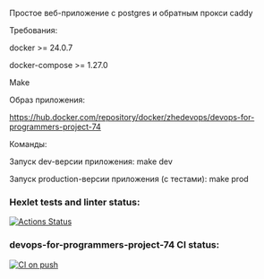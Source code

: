 Простое веб-приложение с postgres и обратным прокси caddy

Требования:

docker >= 24.0.7

docker-compose >= 1.27.0

Make

Образ приложения:

https://hub.docker.com/repository/docker/zhedevops/devops-for-programmers-project-74

Команды:

Запуск dev-версии приложения: make dev

Запуск production-версии приложения (с тестами): make prod


### Hexlet tests and linter status:
[![Actions Status](https://github.com/zhedevops/devops-for-programmers-project-74/actions/workflows/hexlet-check.yml/badge.svg)](https://github.com/zhedevops/devops-for-programmers-project-74/actions)

### devops-for-programmers-project-74 CI status:
[![CI on push](https://github.com/zhedevops/devops-for-programmers-project-74/actions/workflows/push.yml/badge.svg)](https://github.com/zhedevops/devops-for-programmers-project-74/actions/workflows/push.yml)

